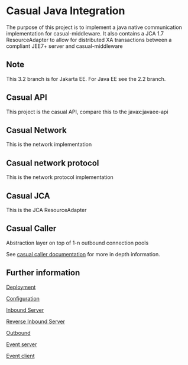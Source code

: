 # Casual Java Integration

The purpose of this project is to implement a 
java native communication implementation for 
casual-middleware. It also contains a JCA 1.7
ResourceAdapter to allow for distributed XA
transactions between a compliant JEE7+ server
and casual-middleware

## Note
This 3.2 branch is for Jakarta EE.
For Java EE see the 2.2 branch.

## Casual API

This project is the casual API, compare this 
to the javax:javaee-api

## Casual Network

This is the network implementation

## Casual network protocol

This is the network protocol implementation

## Casual JCA

This is the JCA ResourceAdapter

## Casual Caller

Abstraction layer on top of 1-n outbound connection pools

See [casual caller documentation](https://github.com/casualcore/casual-caller) for more in depth information.

## Further information
[Deployment](deployment.md)

[Configuration](configuration.md)

[Inbound Server](inbound.md)

[Reverse Inbound Server](reverse-inbound.md)

[Outbound](outbound.md)

[Event server](event-server.md)

[Event client](event-client.md)
